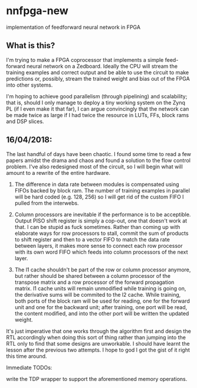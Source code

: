 # nnfpga-new
implementation of feedforward neural network in FPGA

## What is this?
I'm trying to make a FPGA coprocessor that implements a simple feed-forward neural network on a Zedboard. Ideally the CPU will
stream the training examples and correct output and be able to use the circuit to make predictions or, possibly, stream the trained
weight and bias out of the FPGA into other systems.

I'm hoping to achieve good parallelism (through pipelining) and scalability; that is, should I only manage to deploy a tiny
working system on the Zynq PL (if I even make it that far), I can argue convincingly that the network can be made twice as large
if I had twice the resource in LUTs, FFs, block rams and DSP slices.

16/04/2018:
-------------
The last handful of days have been chaotic. I found some time to read a few papers amidst the drama and chaos and found a solution to the flow control problem.
I've also redesigned most of the circuit, so I will begin what will amount to a rewrite of the entire hardware.

1. The difference in data rate between modules is compensated using FIFOs backed by block ram. The number of training examples in parallel will be hard coded (e.g. 128, 256)
so I will get rid of the custom FIFO I pulled from the interwebs.

2. Column processors are inevitable if the performance is to be acceptible. Output PISO shift register is simply a cop-out, one that doesn't work at that. 
I can be stupid as fuck sometimes.
Rather than coming up with elaborate ways for row processors to stall, commit the sum of products to shift register and then to a vector FIFO to match the data rate between layers,
it makes more sense to connect each row processor with its own word FIFO which feeds into column processors of the next layer.

3. The l1 cache shouldn't be part of the row or column processor anymore, but rather should be shared between a column processor of the transpose matrix and a row processor of the
forward propagation matrix. l1 cache units will remain unmodified while training is going on, the derivative sums will be commited to the l2 cache. While training, both ports of
the block ram will be used for reading, one for the forward unit and one for the backward unit; after training, one port will be read, the content modified, and into the other port
will be written the updated weight.

It's just imperative that one works through the algorithm first and design the RTL accordingly when doing this sort of thing rather than jumping into the RTL only to find that
some designs are unworkable. I should have learnt the lesson after the previous two attempts. I hope to god I got the gist of it right this time around.

Immediate TODOs:

write the TDP wrapper to support the aforementioned memory operations.
